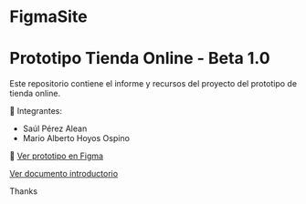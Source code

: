# FigmaSite
# Prototipo Tienda Online - Beta 1.0

Este repositorio contiene el informe y recursos del proyecto del prototipo de tienda online.

👥 Integrantes:
- Saúl Pérez Alean
- Mario Alberto Hoyos Ospino

🔗 [Ver prototipo en Figma](https://www.figma.com/design/6g37hBPfKWGjIfjzbQU5Be/Beta-1.0?node-id=123-271&t=mOlQgSozx0G1d9NA-1)

[Ver documento introductorio](file:///C:/Users/Kxnhckr/Downloads/Informe_Proyecto_Prototipo_Tienda_Saul_Mario.pdf)


Thanks 
